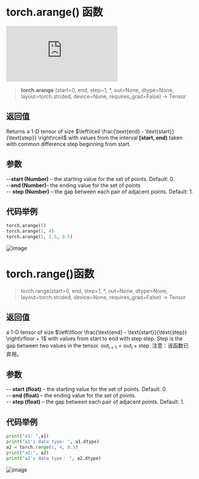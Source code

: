 # torch.arange() 函数
![pytorch doc url](https://pytorch.org/docs/stable/generated/torch.arange.html#torch-arange)
>  **torch.arange** (start=0, end, step=1, *, out=None, dtype=None, layout=torch.strided, device=None, requires_grad=False) → Tensor
## 返回值
Returns a 1-D tensor of size $\left\lceil \frac{\text{end} - \text{start}}{\text{step}} \right\rceil$ with values from the interval **[start, end)** taken with common difference step beginning from start.
## 参数
--**start (Number)** – the starting value for the set of points. Default: 0.  
--**end (Number)**– the ending value for the set of points  
-- **step (Number)** – the gap between each pair of adjacent points. Default: 1.  

## 代码举例
```python  
torch.arange(5)
torch.arange(1, 4)
torch.arange(1, 2.5, 0.5)
```

![image](https://user-images.githubusercontent.com/45502587/183271552-e6303c81-d622-4a4a-9f4f-6486bfa7ec28.png)

# torch.range()函数
>torch.range(start=0, end, step=1, *, out=None, dtype=None, layout=torch.strided, device=None, requires_grad=False) → Tensor
## 返回值
a 1-D tensor of size $\left\lfloor \frac{\text{end} - \text{start}}{\text{step}} \right\rfloor + 1$ with values from start to end with step step. Step is the gap between two values in the tensor.
$\text{out}_{i+1} = \text{out}_i + \text{step}$.
注意：该函数已弃用。
## 参数
-- **start (float)** – the starting value for the set of points. Default: 0.  
-- **end (float)** – the ending value for the set of points.  
-- **step (float)** – the gap between each pair of adjacent points. Default: 1.  
## 代码举例
```python
print("a1: ",a1)
print("a1's data type: ", a1.dtype)
a2 = torch.range(1, 4, 0.5)
print("a2:", a2)
print("a2's data type： ", a2.dtype)
```
![image](https://user-images.githubusercontent.com/45502587/183281864-0baa5a28-70ee-48d9-b7d6-f5d6265e0d0f.png)  
